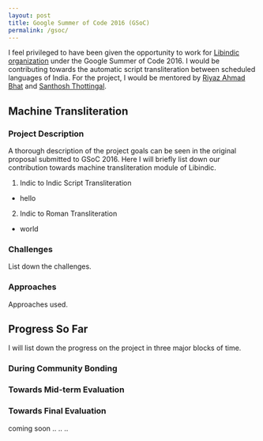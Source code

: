 ```yaml
---
layout: post
title: Google Summer of Code 2016 (GSoC)
permalink: /gsoc/
---
```


I feel privileged to have been given the opportunity to work for [Libindic organization](https://github.com/libindic) under the Google Summer of Code 2016. I would be contributing towards the automatic script transliteration between scheduled languages of India. For the project, I would be mentored by [Riyaz Ahmad Bhat](https://researchweb.iiit.ac.in/~riyaz.bhat/) and [Santhosh Thottingal](http://thottingal.in).

## Machine Transliteration

### Project Description
A thorough description of the project goals can be seen in the original proposal submitted to GSoC 2016. Here I will briefly list down our contribution towards machine transliteration module of Libindic.

1. Indic to Indic Script Transliteration

 * hello

2. Indic to Roman Transliteration

 * world

### Challenges
List down the challenges.

### Approaches
Approaches used.

## Progress So Far
I will list down the progress on the project in three major blocks of time.

### During Community Bonding

### Towards  Mid-term Evaluation

### Towards Final Evaluation
coming soon .. .. ..
